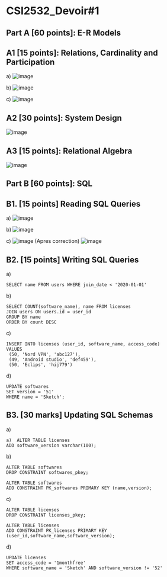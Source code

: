 # CSI2532_Devoir#1
## Part A [60 points]: E-R Models
## A1 [15 points]: Relations, Cardinality and Participation
a)
![image](https://user-images.githubusercontent.com/44711173/75942778-4e7ee880-5e61-11ea-9154-a3ee65fb3c09.png)

b)
![image](https://user-images.githubusercontent.com/44711173/75942867-8554fe80-5e61-11ea-9b6e-7820f89f1af6.png)

c)
![image](https://user-images.githubusercontent.com/44711173/75942873-88e88580-5e61-11ea-823f-2ac48d933271.png)

## A2 [30 points]: System Design
![image](https://user-images.githubusercontent.com/44711173/75942915-a584bd80-5e61-11ea-91b6-a666be9ebea7.png)

## A3 [15 points]: Relational Algebra

![image](https://user-images.githubusercontent.com/44711173/75942931-b46b7000-5e61-11ea-818a-a61ed876df18.png)

## Part B [60 points]: SQL
## B1. [15 points] Reading SQL Queries
a)
![image](https://user-images.githubusercontent.com/44711173/75942985-d533c580-5e61-11ea-89c2-c0ce9c4a0783.png)

b)
![image](https://user-images.githubusercontent.com/44711173/75942991-d95fe300-5e61-11ea-98bb-66fe100e6170.png)

c)
![image](https://user-images.githubusercontent.com/44711173/75943007-e086f100-5e61-11ea-9098-9cac615e0316.png)
(Apres correction)
![image](https://user-images.githubusercontent.com/44711173/75943058-04e2cd80-5e62-11ea-9bcf-923674c5cc1c.png)

## B2. [15 points] Writing SQL Queries
a)
```
SELECT name FROM users WHERE join_date < '2020-01-01'
```

b)
```
SELECT COUNT(software_name), name FROM licenses 
JOIN users ON users.id = user_id
GROUP BY name
ORDER BY count DESC
```

c)
```
INSERT INTO licenses (user_id, software_name, access_code)
VALUES
 (50, 'Nord VPN', 'abc127'),
 (49, 'Android studio', 'def459'),
 (50, 'Eclips', 'hij779')
```

d)
```
UPDATE softwares
SET version = '51'
WHERE name = 'Sketch';
```
## B3. [30 marks] Updating SQL Schemas
a)
```
a)	ALTER TABLE licenses
ADD software_version varchar(100);

```

b)
```
ALTER TABLE softwares
DROP CONSTRAINT softwares_pkey;

ALTER TABLE softwares
ADD CONSTRAINT PK_softwares PRIMARY KEY (name,version);

```

c)
```
ALTER TABLE licenses
DROP CONSTRAINT licenses_pkey;

ALTER TABLE licenses
ADD CONSTRAINT PK_licenses PRIMARY KEY (user_id,software_name,software_version);

```

d)
```
UPDATE licenses
SET access_code = '1monthfree'
WHERE software_name = 'Sketch' AND software_version != '52'

```
